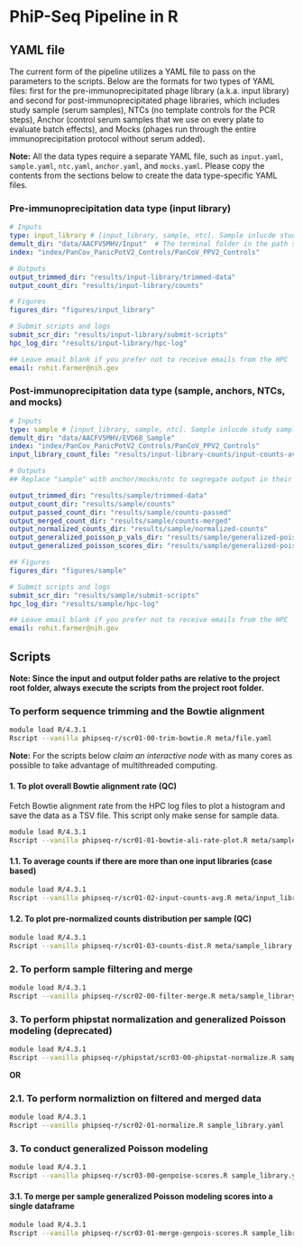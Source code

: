 # PhiP-Seq Pipeline in R

## YAML file

The current form of the pipeline utilizes a YAML file to pass on the parameters to the scripts. Below are the formats for two types of YAML files: first for the pre-immunoprecipitated phage library (a.k.a. input library) and second for post-immunoprecipitated phage libraries, which includes study sample (serum samples), NTCs (no template controls for the PCR steps), Anchor (control serum samples that we use on every plate to evaluate batch effects), and Mocks (phages run through the entire immunoprecipitation protocol without serum added). 

**Note:** All the data types require a separate YAML file, such as `input.yaml`, `sample.yaml`, `ntc.yaml`, `anchor.yaml`, and `mocks.yaml`. Please copy the contents from the sections below to create the data type-specific YAML files. 

### Pre-immunoprecipitation data type (input library)
```yaml
# Inputs
type: input_library # [input_library, sample, ntc]. Sample inlucde study samples, anchors, and mocks.
demult_dir: "data/AACFV5MHV/Input"  # The terminal folder in the path should lead to sub folders per sample. These subfolders should have two FASTQ files with forward and reverse reads.
index: "index/PanCov_PanicPotV2_Controls/PanCoV_PPV2_Controls"

# Outputs
output_trimmed_dir: "results/input-library/trimmed-data"
output_count_dir: "results/input-library/counts"

# Figures
figures_dir: "figures/input_library"

# Submit scripts and logs
submit_scr_dir: "results/input-library/submit-scripts"
hpc_log_dir: "results/input-library/hpc-log"

## Leave email blank if you prefer not to receive emails from the HPC
email: rohit.farmer@nih.gov
```

### Post-immunoprecipitation data type (sample, anchors, NTCs, and mocks)
```yaml
# Inputs
type: sample # [input_library, sample, ntc]. Sample inlucde study samples, anchors, and mocks.
demult_dir: "data/AACFV5MHV/EVD68_Sample"
index: "index/PanCov_PanicPotV2_Controls/PanCoV_PPV2_Controls"
input_library_count_file: "results/input-library-counts/input-counts-avg.tsv"

# Outputs
## Replace "sample" with anchor/mocks/ntc to segregate output in their respective folders

output_trimmed_dir: "results/sample/trimmed-data"
output_count_dir: "results/sample/counts"
output_passed_count_dir: "results/sample/counts-passed"
output_merged_count_dir: "results/sample/counts-merged"
output_normalized_counts_dir: "results/sample/normalized-counts"
output_generalized_poisson_p_vals_dir: "results/sample/generalized-poisson-p-vals"
output_generalized_poisson_scores_dir: "results/sample/generalized-poisson-scores"

## Figures
figures_dir: "figures/sample"

# Submit scripts and logs
submit_scr_dir: "results/sample/submit-scripts"
hpc_log_dir: "results/sample/hpc-log"

## Leave email blank if you prefer not to receive emails from the HPC
email: rohit.farmer@nih.gov 
```

## Scripts
**Note: Since the input and output folder paths are relative to the project root folder, always execute the scripts from the project root folder.**

### To perform sequence trimming and the Bowtie alignment

```bash
module load R/4.3.1
Rscript --vanilla phipseq-r/scr01-00-trim-bowtie.R meta/file.yaml
```

**Note:** For the scripts below *claim an interactive node* with as many cores as possible to take advantage of multithreaded computing. 

#### 1. To plot overall Bowtie alignment rate (QC)
Fetch Bowtie alignment rate from the HPC log files to plot a histogram and save the data as a TSV file. This script only make sense for sample data.
```bash
module load R/4.3.1
Rscript --vanilla phipseq-r/scr01-01-bowtie-ali-rate-plot.R meta/sample_library.yaml
```

#### 1.1. To average counts if there are more than one input libraries (case based)
```bash
module load R/4.3.1
Rscript --vanilla phipseq-r/scr01-02-input-counts-avg.R meta/input_library.yaml
```

#### 1.2. To plot pre-normalized counts distribution per sample (QC)
```bash
module load R/4.3.1
Rscript --vanilla phipseq-r/scr01-03-counts-dist.R meta/sample_library.yaml
```

### 2. To perform sample filtering and merge
```bash
module load R/4.3.1
Rscript --vanilla phipseq-r/scr02-00-filter-merge.R meta/sample_library.yaml
```

### 3. To perform phipstat normalization and generalized Poisson modeling (deprecated) 
```bash
module load R/4.3.1
Rscript --vanilla phipseq-r/phipstat/scr03-00-phipstat-normalize.R sample_library.yaml
```


**OR**


### 2.1. To perform normaliztion on filtered and merged data
```bash
module load R/4.3.1
Rscript --vanilla phipseq-r/scr02-01-normalize.R sample_library.yaml
```

### 3. To conduct generalized Poisson modeling 
```bash
module load R/4.3.1
Rscript --vanilla phipseq-r/scr03-00-genpoise-scores.R sample_library.yaml
```

#### 3.1. To merge per sample generalized Poisson modeling scores into a single dataframe
```bash
module load R/4.3.1
Rscript --vanilla phipseq-r/scr03-01-merge-genpois-scores.R sample_library.yaml
```




